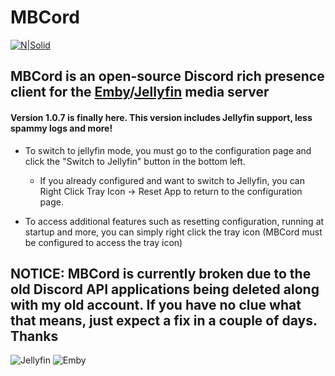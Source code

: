 # MBCord

[![N|Solid](https://i.memester.xyz/u/jbr.png)](https://electronjs.org/)

## MBCord is an open-source Discord rich presence client for the [Emby](https://emby.media/)/[Jellyfin](https://jellyfin.org) media server

#### Version 1.0.7 is finally here. This version includes Jellyfin support, less spammy logs and more!

- To switch to jellyfin mode, you must go to the configuration page and click the "Switch to Jellyfin" button in the bottom left.   
    - If you already configured and want to switch to Jellyfin, you can Right Click Tray Icon -> Reset App to return to the configuration page.

- To access additional features such as resetting configuration, running at startup and more, you can simply right click the tray icon (MBCord must be configured to access the tray icon)

## NOTICE: MBCord is currently broken due to the old Discord API applications being deleted along with my old account. If you have no clue what that means, just expect a fix in a couple of days. Thanks

![Jellyfin](https://i.memester.xyz/u/i0o.png)
![Emby](https://i.memester.xyz/u/0ik.png)
